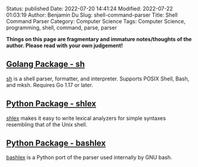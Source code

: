 Status: published
Date: 2022-07-20 14:41:24
Modified: 2022-07-22 01:03:19
Author: Benjamin Du
Slug: shell-command-parser
Title: Shell Command Parser
Category: Computer Science
Tags: Computer Science, programming, shell, command, parse, parser

**Things on this page are fragmentary and immature notes/thoughts of the author. Please read with your own judgement!**

## [Golang Package - sh](https://github.com/mvdan/sh)
[sh](https://github.com/mvdan/sh)
is a shell parser, formatter, and interpreter. 
Supports POSIX Shell, Bash, and mksh. Requires Go 1.17 or later.

## [Python Package - shlex](https://docs.python.org/3/library/shlex.html)
[shlex](https://docs.python.org/3/library/shlex.html)
makes it easy to write lexical analyzers for simple syntaxes resembling that of the Unix shell. 

## [Python Package - bashlex](https://github.com/idank/bashlex)
[bashlex](https://github.com/idank/bashlex)
is a Python port of the parser used internally by GNU bash.



